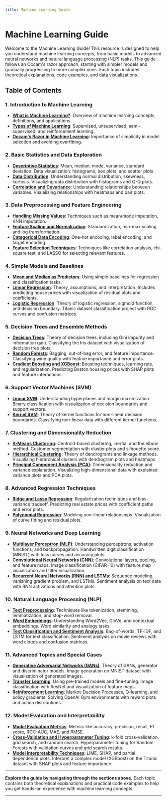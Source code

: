 ```yaml
---
title: Machine Learning Guide
---
```


# Machine Learning Guide

Welcome to the Machine Learning Guide! This resource is designed to help you understand machine learning concepts, from basic models to advanced neural networks and natural language processing (NLP) tasks. This guide follows an Occam's razor approach, starting with simpler models and gradually progressing to more complex ones. Each topic includes theoretical explanations, code examples, and data visualizations.

## Table of Contents

### 1. Introduction to Machine Learning
- [**What is Machine Learning?**](intro/01-intro-to-ml.ipynb): Overview of machine learning concepts, definitions, and applications.
- [**Types of Machine Learning**](intro/02-types-of-ml.ipynb): Supervised, unsupervised, semi-supervised, and reinforcement learning.
- [**Occam's Razor in Machine Learning**](intro/03-occams-razor.ipynb): Importance of simplicity in model selection and avoiding overfitting.

### 2. Basic Statistics and Data Exploration
- [**Descriptive Statistics**](stats/01-descriptive-statistics.ipynb): Mean, median, mode, variance, standard deviation. Data visualization: histograms, box plots, and scatter plots.
- [**Data Distribution**](stats/02-data-distribution.ipynb): Understanding normal distribution, skewness, kurtosis. Visualizing data distribution with histograms and Q-Q plots.
- [**Correlation and Covariance**](stats/03-correlation-covariance.ipynb): Understanding relationships between variables. Visualizing relationships with heatmaps and pair plots.

### 3. Data Preprocessing and Feature Engineering
- [**Handling Missing Values**](preprocessing/01-missing-values.ipynb): Techniques such as mean/mode imputation, KNN imputation.
- [**Feature Scaling and Normalization**](preprocessing/02-feature-scaling.ipynb): Standardization, min-max scaling, and log transformation.
- [**Categorical Data Encoding**](preprocessing/03-categorical-encoding.ipynb): One-hot encoding, label encoding, and target encoding.
- [**Feature Selection Techniques**](preprocessing/04-feature-selection.ipynb): Techniques like correlation analysis, chi-square test, and LASSO for selecting relevant features.

### 4. Simple Models and Baselines
- [**Mean and Median as Predictors**](simple/01-mean-median.ipynb): Using simple baselines for regression and classification tasks.
- [**Linear Regression**](simple/02-linear-regression.ipynb): Theory, assumptions, and interpretation. Includes predicting house prices with visualization of residual plots and coefficients.
- [**Logistic Regression**](simple/03-logistic-regression.ipynb): Theory of logistic regression, sigmoid function, and decision boundary. Titanic dataset classification project with ROC curves and confusion matrices.

### 5. Decision Trees and Ensemble Methods
- [**Decision Trees**](ensemble/01-decision-trees.ipynb): Theory of decision trees, including Gini impurity and information gain. Classifying the Iris dataset with visualization of decision tree plots.
- [**Random Forests**](ensemble/02-random-forests.ipynb): Bagging, out-of-bag error, and feature importance. Classifying wine quality with feature importance and error plots.
- [**Gradient Boosting and XGBoost**](ensemble/03-gradient-boosting.ipynb): Boosting techniques, learning rate, and regularization. Predicting Boston housing prices with SHAP plots and feature interactions.

### 6. Support Vector Machines (SVM)
- [**Linear SVM**](svm/01-linear-svm.ipynb): Understanding hyperplanes and margin maximization. Binary classification with visualization of decision boundaries and support vectors.
- [**Kernel SVM**](svm/02-kernel-svm.ipynb): Theory of kernel functions for non-linear decision boundaries. Classifying non-linear data with different kernel functions.

### 7. Clustering and Dimensionality Reduction
- [**K-Means Clustering**](clustering/01-k-means.ipynb): Centroid-based clustering, inertia, and the elbow method. Customer segmentation with cluster plots and silhouette score.
- [**Hierarchical Clustering**](clustering/02-hierarchical-clustering.ipynb): Theory of dendrograms and linkage methods. Visualizing hierarchical clusters with dendrogram plots and heatmaps.
- [**Principal Component Analysis (PCA)**](clustering/03-pca.ipynb): Dimensionality reduction and variance explanation. Visualizing high-dimensional data with explained variance plots and PCA plots.

### 8. Advanced Regression Techniques
- [**Ridge and Lasso Regression**](advanced-regression/01-ridge-lasso.ipynb): Regularization techniques and bias-variance tradeoff. Predicting real estate prices with coefficient paths and error plots.
- [**Polynomial Regression**](advanced-regression/02-polynomial.ipynb): Modeling non-linear relationships. Visualization of curve fitting and residual plots.

### 9. Neural Networks and Deep Learning
- [**Multilayer Perceptron (MLP)**](deep-learning/01-mlp.ipynb): Understanding perceptrons, activation functions, and backpropagation. Handwritten digit classification (MNIST) with loss curves and accuracy plots.
- [**Convolutional Neural Networks (CNN)**](deep-learning/02-cnn.ipynb): Convolutional layers, pooling, and feature maps. Image classification (CIFAR-10) with feature map visualization and filter visualization.
- [**Recurrent Neural Networks (RNN) and LSTMs**](deep-learning/03-rnn-lstm.ipynb): Sequence modeling, vanishing gradient problem, and LSTMs. Sentiment analysis on text data with RNN activations and attention plots.

### 10. Natural Language Processing (NLP)
- [**Text Preprocessing**](nlp/01-text-preprocessing.ipynb): Techniques like tokenization, stemming, lemmatization, and stop-word removal.
- [**Word Embeddings**](nlp/02-word-embeddings.ipynb): Understanding Word2Vec, GloVe, and contextual embeddings. Word similarity and analogy tasks.
- [**Text Classification and Sentiment Analysis**](nlp/03-text-classification.ipynb): Bag-of-words, TF-IDF, and LSTM for text classification. Sentiment analysis on movie reviews with word clouds and confusion matrices.

### 11. Advanced Topics and Special Cases
- [**Generative Adversarial Networks (GANs)**](advanced/01-gans.ipynb): Theory of GANs, generator and discriminator models. Image generation on MNIST dataset with visualization of generated images.
- [**Transfer Learning**](advanced/02-transfer-learning.ipynb): Using pre-trained models and fine-tuning. Image classification with ResNet and visualization of feature maps.
- [**Reinforcement Learning**](advanced/03-reinforcement-learning.ipynb): Markov Decision Processes, Q-learning, and policy gradients. Solving OpenAI Gym environments with reward plots and action distributions.

### 12. Model Evaluation and Interpretability
- [**Model Evaluation Metrics**](evaluation/01-evaluation-metrics.ipynb): Metrics like accuracy, precision, recall, F1 score, ROC-AUC, MAE, and RMSE.
- [**Cross-Validation and Hyperparameter Tuning**](evaluation/02-cross-validation.ipynb): k-fold cross-validation, grid search, and random search. Hyperparameter tuning for Random Forests with validation curves and grid search results.
- [**Model Interpretability Techniques**](evaluation/03-model-interpretability.ipynb): LIME, SHAP, and partial dependence plots. Interpret a complex model (XGBoost) on the Titanic dataset with SHAP plots and feature importance.

---

**Explore the guide by navigating through the sections above.** Each topic contains both theoretical explanations and practical code examples to help you get hands-on experience with machine learning concepts.

---
